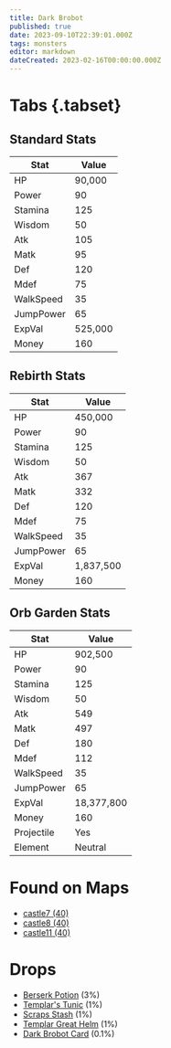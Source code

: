```yaml
---
title: Dark Brobot
published: true
date: 2023-09-10T22:39:01.000Z
tags: monsters
editor: markdown
dateCreated: 2023-02-16T00:00:00.000Z
---
```


# Tabs {.tabset}

## Standard Stats

|Stat|Value|
|-|-|
|HP|90,000|
|Power|90|
|Stamina|125|
|Wisdom|50|
|Atk|105|
|Matk|95|
|Def|120|
|Mdef|75|
|WalkSpeed|35|
|JumpPower|65|
|ExpVal|525,000|
|Money|160|
## Rebirth Stats

|Stat|Value|
|-|-|
|HP|450,000|
|Power|90|
|Stamina|125|
|Wisdom|50|
|Atk|367|
|Matk|332|
|Def|120|
|Mdef|75|
|WalkSpeed|35|
|JumpPower|65|
|ExpVal|1,837,500|
|Money|160|
## Orb Garden Stats

|Stat|Value|
|-|-|
|HP|902,500|
|Power|90|
|Stamina|125|
|Wisdom|50|
|Atk|549|
|Matk|497|
|Def|180|
|Mdef|112|
|WalkSpeed|35|
|JumpPower|65|
|ExpVal|18,377,800|
|Money|160|
|Projectile|Yes|
|Element|Neutral|

# Found on Maps
 * [castle7 (40)](/maps/castle7)
 * [castle8 (40)](/maps/castle8)
 * [castle11 (40)](/maps/castle11)

# Drops
 * [Berserk Potion](/items/berserk-potion) (3%)
 * [Templar's Tunic](/items/templars-tunic) (1%)
 * [Scraps Stash](/items/scraps-stash) (1%)
 * [Templar Great Helm](/items/templar-great-helm) (1%)
 * [Dark Brobot Card](/items/dark-brobot-card) (0.1%)
